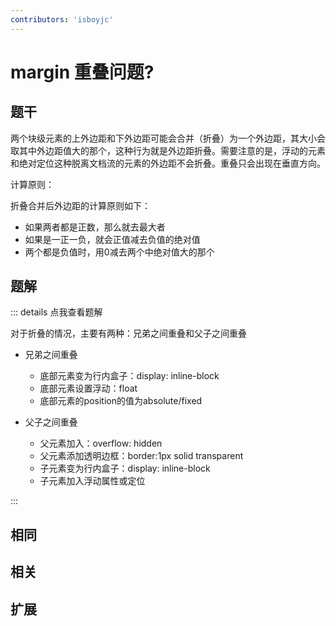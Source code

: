 ```yaml
---
contributors: 'isboyjc'
---
```


# margin 重叠问题?


## 题干

两个块级元素的上外边距和下外边距可能会合并（折叠）为一个外边距，其大小会取其中外边距值大的那个，这种行为就是外边距折叠。需要注意的是，浮动的元素和绝对定位这种脱离文档流的元素的外边距不会折叠。重叠只会出现在垂直方向。


计算原则：

折叠合并后外边距的计算原则如下：

- 如果两者都是正数，那么就去最大者
- 如果是一正一负，就会正值减去负值的绝对值
- 两个都是负值时，用0减去两个中绝对值大的那个





## 题解

::: details 点我查看题解

对于折叠的情况，主要有两种：兄弟之间重叠和父子之间重叠

- 兄弟之间重叠
  - 底部元素变为行内盒子：display: inline-block
  - 底部元素设置浮动：float
  - 底部元素的position的值为absolute/fixed

- 父子之间重叠
  - 父元素加入：overflow: hidden
  - 父元素添加透明边框：border:1px solid transparent
  - 子元素变为行内盒子：display: inline-block
  - 子元素加入浮动属性或定位


:::



## 相同


## 相关


## 扩展

